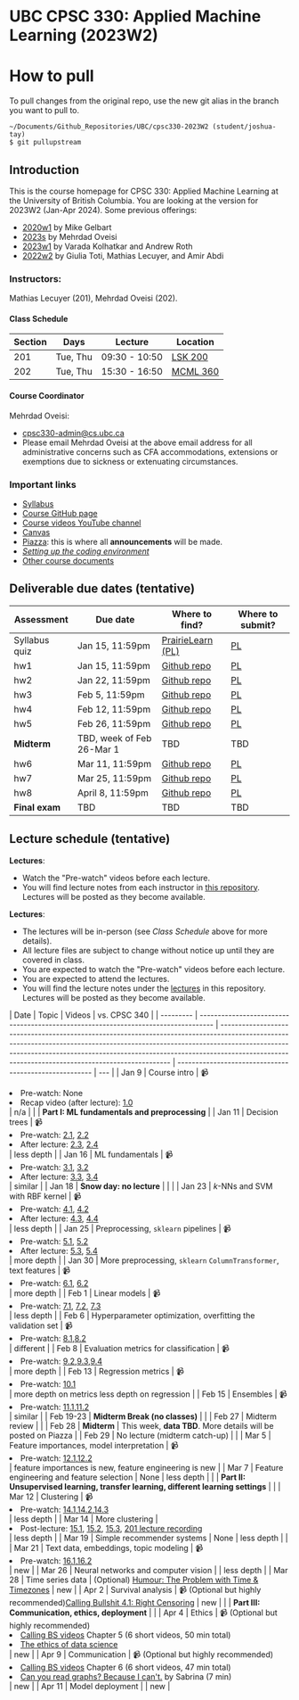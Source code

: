# UBC CPSC 330: Applied Machine Learning (2023W2)

# How to pull

To pull changes from the original repo, use the new git alias in the branch you want to pull to.

```
~/Documents/Github_Repositories/UBC/cpsc330-2023W2 (student/joshua-tay)
$ git pullupstream
```

## Introduction

This is the course homepage for CPSC 330: Applied Machine Learning at the University of British Columbia. You are looking at the version for 2023W2 (Jan-Apr 2024). Some previous offerings:

- [2020w1](https://github.com/UBC-CS/cpsc330/tree/v2.0) by Mike Gelbart
- [2023s](https://github.com/UBC-CS/cpsc330-2023s) by Mehrdad Oveisi
- [2023w1](https://github.com/UBC-CS/cpsc330-2023W1) by Varada Kolhatkar and Andrew Roth
- [2022w2](https://github.com/UBC-CS/cpsc330-2022W2) by Giulia Toti, Mathias Lecuyer, and Amir Abdi

### Instructors:

Mathias Lecuyer (201), Mehrdad Oveisi (202).

#### Class Schedule

| Section | Days     | Lecture       | Location                                                                                                                     |
| ------- | -------- | ------------- | ---------------------------------------------------------------------------------------------------------------------------- |
| 201     | Tue, Thu | 09:30 - 10:50 | [LSK 200](https://ssc.adm.ubc.ca/classroomservices/function/viewlocation?userEvent=ShowLocation&buildingID=LSK&roomID=200)   |
| 202     | Tue, Thu | 15:30 - 16:50 | [MCML 360](https://ssc.adm.ubc.ca/classroomservices/function/viewlocation?userEvent=ShowLocation&buildingID=MCML&roomID=360) |

#### Course Coordinator

Mehrdad Oveisi:

- cpsc330-admin@cs.ubc.ca
- Please email Mehrdad Oveisi at the above email address for all administrative concerns such as CFA accommodations, extensions or exemptions due to sickness or extenuating circumstances.

### Important links

- [Syllabus](syllabus.md)
- [Course GitHub page](https://github.com/UBC-CS/cpsc330-2023W2)
- [Course videos YouTube channel](https://www.youtube.com/playlist?list=PLHofvQE1VlGtZoAULxcHb7lOsMved0CuM)
- [Canvas](https://canvas.ubc.ca/courses/130153)
- [Piazza](https://piazza.com/class/lr4y28ceun367s): this is where all **announcements** will be made.
- [_Setting up the coding environment_](https://github.com/UBC-CS/cpsc330-2023W2/blob/main/docs/setup.md)
- [Other course documents](https://github.com/UBC-CS/cpsc330-2023W2/tree/main/docs)

## Deliverable due dates (tentative)

| Assessment     | Due date                  | Where to find?                                                                            | Where to submit?                                                           |
| -------------- | ------------------------- | ----------------------------------------------------------------------------------------- | -------------------------------------------------------------------------- |
| Syllabus quiz  | Jan 15, 11:59pm           | [PrairieLearn (PL)](https://ca.prairielearn.com/pl/course_instance/6697/assessment/42218) | [PL](https://ca.prairielearn.com/pl/course_instance/6697/assessment/42218) |
| hw1            | Jan 15, 11:59pm           | [Github repo](https://github.com/UBC-CS/cpsc330-2023W2/tree/main/hw)                      | [PL](https://ca.prairielearn.com/pl/course_instance/6697)                  |
| hw2            | Jan 22, 11:59pm           | [Github repo](https://github.com/UBC-CS/cpsc330-2023W2/tree/main/hw)                      | [PL](https://ca.prairielearn.com/pl/course_instance/6697)                  |
| hw3            | Feb 5, 11:59pm            | [Github repo](https://github.com/UBC-CS/cpsc330-2023W2/tree/main/hw)                      | [PL](https://ca.prairielearn.com/pl/course_instance/6697)                  |
| hw4            | Feb 12, 11:59pm           | [Github repo](https://github.com/UBC-CS/cpsc330-2023W2/tree/main/hw)                      | [PL](https://ca.prairielearn.com/pl/course_instance/6697)                  |
| hw5            | Feb 26, 11:59pm           | [Github repo](https://github.com/UBC-CS/cpsc330-2023W2/tree/main/hw)                      | [PL](https://ca.prairielearn.com/pl/course_instance/6697)                  |
| **Midterm**    | TBD, week of Feb 26-Mar 1 | TBD                                                                                       | TBD                                                                        |
| hw6            | Mar 11, 11:59pm           | [Github repo](https://github.com/UBC-CS/cpsc330-2023W2/tree/main/hw)                      | [PL](https://ca.prairielearn.com/pl/course_instance/6697)                  |
| hw7            | Mar 25, 11:59pm           | [Github repo](https://github.com/UBC-CS/cpsc330-2023W2/tree/main/hw)                      | [PL](https://ca.prairielearn.com/pl/course_instance/6697)                  |
| hw8            | April 8, 11:59pm          | [Github repo](https://github.com/UBC-CS/cpsc330-2023W2/tree/main/hw)                      | [PL](https://ca.prairielearn.com/pl/course_instance/6697)                  |
| **Final exam** | TBD                       | TBD                                                                                       | TBD                                                                        |

## Lecture schedule (tentative)

**Lectures**:

- Watch the "Pre-watch" videos before each lecture.
- You will find lecture notes from each instructor in [this repository](https://github.com/UBC-CS/cpsc330-2023W2/tree/main/lectures). Lectures will be posted as they become available.

**Lectures**:

- The lectures will be in-person (see _Class Schedule_ above for more details).
- All lecture files are subject to change without notice up until they are covered in class.
- You are expected to watch the "Pre-watch" videos before each lecture.
- You are expected to attend the lectures.
- You will find the lecture notes under the [lectures](./lectures/) in this repository. Lectures will be posted as they become available.

| Date      | Topic                                                                              | Videos                                                                                                                                                                                                                                                                                                     | vs. CPSC 340                                           |
| --------- | ---------------------------------------------------------------------------------- | ---------------------------------------------------------------------------------------------------------------------------------------------------------------------------------------------------------------------------------------------------------------------------------------------------------- | ------------------------------------------------------ | --- |
| Jan 9     | Course intro                                                                       | 📹 <li>Pre-watch: None</li><li>Recap video (after lecture): [1.0](https://youtu.be/-1hTcS5ZE4w)</li>                                                                                                                                                                                                       | n/a                                                    |
|           | **Part I: ML fundamentals and preprocessing**                                      |
| Jan 11    | Decision trees                                                                     | 📹 <li>Pre-watch: [2.1](https://youtu.be/YNT8n4cXu4A), [2.2](https://youtu.be/6eT5cLL-2Vc)</li> <li>After lecture: [2.3](https://youtu.be/Hcf19Ij35rA), [2.4](https://youtu.be/KEtsfXn4w2E)</li>                                                                                                           | less depth                                             |
| Jan 16    | ML fundamentals                                                                    | 📹 <li> Pre-watch: [3.1](https://youtu.be/iS2hsRRlc2M), [3.2](https://youtu.be/h2AEobwcUQw)</li> <li>After lecture: [3.3](https://youtu.be/4cv8VYonepA), [3.4](https://youtu.be/Ihay8yE5KTI)</li>                                                                                                          | similar                                                |
| Jan 18    | **Snow day: no lecture**                                                           |                                                                                                                                                                                                                                                                                                            |                                                        |
| Jan 23    | $k$-NNs and SVM with RBF kernel                                                    | 📹 <li> Pre-watch: [4.1](https://youtu.be/hCa3EXEUmQk), [4.2](https://youtu.be/bENDqXKJLmg)</li> <li>After lecture: [4.3](https://youtu.be/IRGbqi5S9gQ), [4.4](https://youtu.be/ic_zqOhi020)</li>                                                                                                          | less depth                                             |
| Jan 25    | Preprocessing, `sklearn` pipelines                                                 | 📹 <li> Pre-watch: [5.1](https://youtu.be/xx9HlmzORRk), [5.2](https://youtu.be/G2IXbVzKlt8)</li><li>After lecture: [5.3](https://youtu.be/nWTce7WJSd4), [5.4](https://youtu.be/2mJ9rAhMMl0)</li>                                                                                                           | more depth                                             |
| Jan 30    | More preprocessing, `sklearn` `ColumnTransformer`, text features                   | 📹 <li> Pre-watch: [6.1](https://youtu.be/to2mukSyvLk), [6.2](https://youtu.be/hteVvLwrWZ4)</li>                                                                                                                                                                                                           | more depth                                             |
| Feb 1     | Linear models                                                                      | 📹 <li> Pre-watch: [7.1](https://youtu.be/HXd1U2q4VFA), [7.2](https://youtu.be/56L5z_t22qE), [7.3](https://youtu.be/_OAK5KiGLg0)</li>                                                                                                                                                                      | less depth                                             |
| Feb 6     | Hyperparameter optimization, overfitting the validation set                        | 📹 <li> Pre-watch: [8.1](https://youtu.be/lMWdHZSZMk8),[8.2](https://youtu.be/Z9a9XZ0vQv0)</li>                                                                                                                                                                                                            | different                                              |
| Feb 8     | Evaluation metrics for classification                                              | 📹 <li> Pre-watch: [9.2](https://youtu.be/ZCuCErW5lI8),[9.3](https://youtu.be/XkCTUuoH23c),[9.4](https://youtu.be/jHaKRCFb6Qw)</li>                                                                                                                                                                        | more depth                                             |
| Feb 13    | Regression metrics                                                                 | 📹 <li>Pre-watch: [10.1](https://youtu.be/lgGTKLwNgkQ)</li>                                                                                                                                                                                                                                                | more depth on metrics less depth on regression         |
| Feb 15    | Ensembles                                                                          | 📹 <li>Pre-watch: [11.1](https://youtu.be/8litm1H7DLo),[11.2](https://youtu.be/EkFkY9QB2Hw)</li>                                                                                                                                                                                                           | similar                                                |
| Feb 19-23 | **Midterm Break (no classes)**                                                     |                                                                                                                                                                                                                                                                                                            |
| Feb 27    | Midterm review                                                                     |                                                                                                                                                                                                                                                                                                            |
| Feb 28    | **Midterm**                                                                        | This week, **data TBD**. More details will be posted on Piazza                                                                                                                                                                                                                                             |
| Feb 29    | No lecture (midterm catch-up)                                                      |                                                                                                                                                                                                                                                                                                            |
| Mar 5     | Feature importances, model interpretation                                          | 📹 <li>Pre-watch: [12.1](https://youtu.be/xfICsGL7DXE),[12.2](https://youtu.be/tiSN18OmZOo)</li>                                                                                                                                                                                                           | feature importances is new, feature engineering is new |
| Mar 7     | Feature engineering and feature selection                                          | None                                                                                                                                                                                                                                                                                                       | less depth                                             |
|           | **Part II: Unsupervised learning, transfer learning, different learning settings** |                                                                                                                                                                                                                                                                                                            |
| Mar 12    | Clustering                                                                         | 📹 <li>Pre-watch: [14.1](https://youtu.be/caAuUAXwpb8),[14.2](https://youtu.be/s6AvSZ1_l7I),[14.3](https://youtu.be/M5ilrhcL0oY)</li>                                                                                                                                                                      | less depth                                             |
| Mar 14    | More clustering                                                                    | <li> Post-lecture: [15.1](https://youtu.be/1ZwITQyWpkY), [15.2](https://youtu.be/T4NLsrUaRtg), [15.3](https://youtu.be/NM8lFKFZ2IU), [201 lecture recording](https://ubc.zoom.us/rec/share/w5u5E2wogGUTcwYvRbHd-TH7ix4WwY1JXrlvd7WvqD6ERjg7eYOApKcvsn0uZkom.QVa__I6MgP-d4ji_?startTime=1678844657000)</li> | less depth                                             |
| Mar 19    | Simple recommender systems                                                         | None                                                                                                                                                                                                                                                                                                       | less depth                                             |     |
| Mar 21    | Text data, embeddings, topic modeling                                              | 📹 <li>Pre-watch: [16.1](https://youtu.be/GTC_iLPCjdY),[16.2](https://youtu.be/7W5Q8gzNPBc)</li>                                                                                                                                                                                                           | new                                                    |
| Mar 26    | Neural networks and computer vision                                                |                                                                                                                                                                                                                                                                                                            | less depth                                             |
| Mar 28    | Time series data                                                                   | (Optional) [Humour: The Problem with Time & Timezones](https://www.youtube.com/watch?v=-5wpm-gesOY)                                                                                                                                                                                                        | new                                                    |
| Apr 2     | Survival analysis                                                                  | 📹 (Optional but highly recommended)[Calling Bullshit 4.1: Right Censoring](https://www.youtube.com/watch?v=ITWQ5psx9Sw)                                                                                                                                                                                   | new                                                    |
|           | **Part III: Communication, ethics, deployment**                                    |                                                                                                                                                                                                                                                                                                            |
| Apr 4     | Ethics                                                                             | 📹 (Optional but highly recommended) <li>[Calling BS videos](https://www.youtube.com/playlist?list=PLPnZfvKID1Sje5jWxt-4CSZD7bUI4gSPS) Chapter 5 (6 short videos, 50 min total)</li> <li>[The ethics of data science](http://jtleek.com/ads2020/week-15.html)</li>                                         | new                                                    |
| Apr 9     | Communication                                                                      | 📹 (Optional but highly recommended) <li>[Calling BS videos](https://www.youtube.com/playlist?list=PLPnZfvKID1Sje5jWxt-4CSZD7bUI4gSPS) Chapter 6 (6 short videos, 47 min total)</li> <li>[Can you read graphs? Because I can't.](https://www.youtube.com/watch?v=vbDObzI-CTc) by Sabrina (7 min)</li>      | new                                                    |
| Apr 11    | Model deployment                                                                   |                                                                                                                                                                                                                                                                                                            | new                                                    |
